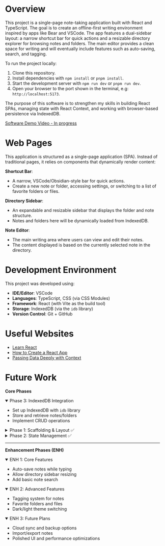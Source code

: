 # Overview

This project is a single-page note-taking application built with React and TypeScript.
The goal is to create an offline-first writing environment inspired by apps like Bear and VSCode.
The app features a dual-sidebar layout: a narrow shortcut bar for quick actions and a resizable directory explorer for browsing notes and folders.
The main editor provides a clean space for writing and will eventually include features such as auto-saving, search, and tagging.

To run the project locally:
1. Clone this repository.
2. Install dependencies with `npm install` or `pnpm install`.
3. Start the development server with `npm run dev` or `pnpm run dev`.
4. Open your browser to the port shown in the terminal, e.g: `http://localhost:5173`.

The purpose of this software is to strengthen my skills in building React SPAs, managing state with React Context, and working with browser-based persistence via IndexedDB.

[Software Demo Video - In progress]()

# Web Pages

This application is structured as a single-page application (SPA).
Instead of traditional pages, it relies on components that dynamically render content:

**Shortcut Bar**:
- A narrow, VSCode/Obsidian-style bar for quick actions.
- Create a new note or folder, accessing settings, or switching to a list of favorite folders or files.

**Directory Sidebar**:
- An expandable and resizable sidebar that displays the folder and note structure.
- Notes and folders here will be dynamically loaded from IndexedDB.

**Note Editor**:
- The main writing area where users can view and edit their notes.
- The content displayed is based on the currently selected note in the directory.

# Development Environment

This project was developed using:

- **IDE/Editor**: VSCode  
- **Languages**: TypeScript, CSS (via CSS Modules)  
- **Framework**: React (with Vite as the build tool)  
- **Storage**: IndexedDB (via the `idb` library)  
- **Version Control**: Git + GitHub  

# Useful Websites

- [Learn React](https://react.dev/learn) 
- [How to Create a React App](https://www.codecademy.com/courses/learn-react-introduction/articles/how-to-create-a-react-app)
- [Passing Data Deeply with Context](https://react.dev/learn/passing-data-deeply-with-context#context-an-alternative-to-passing-props)

# Future Work

**Core Phases**

<details open>
<summary>Phase 3: IndexedDB Integration</summary>

- Set up IndexedDB with `idb` library
- Store and retrieve notes/folders
- Implement CRUD operations
</details>

<details>
<summary>Phase 1: Scaffolding & Layout ✅</summary>

- Set up React components and containers
- Create dual sidebars (shortcut bar + directory explorer)
- Add note editor area
</details>

<details>
<summary>Phase 2: State Management ✅</summary>

- Implement React Context for global state
- Manage selected note and folder states
- Connect UI interactions to state changes
</details>

---

**Enhancement Phases (ENH)**


<details open>
<summary>ENH 1: Core Features</summary>

- Auto-save notes while typing
- Allow directory sidebar resizing
- Add basic note search
</details>

<details open>
<summary>ENH 2: Advanced Features</summary>

- Tagging system for notes
- Favorite folders and files
- Dark/light theme switching
</details>


<details open>
<summary>ENH 3: Future Plans</summary>

- Cloud sync and backup options
- Import/export notes
- Polished UI and performance optimizations
</details>